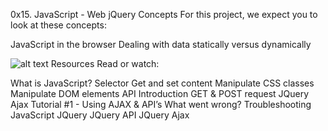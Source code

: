 0x15. JavaScript - Web jQuery
Concepts
For this project, we expect you to look at these concepts:

JavaScript in the browser
Dealing with data statically versus dynamically

![alt text](4724718.jpg)
Resources
Read or watch:

What is JavaScript?
Selector
Get and set content
Manipulate CSS classes
Manipulate DOM elements
API
Introduction
GET & POST request
JQuery Ajax Tutorial #1 - Using AJAX & API’s
What went wrong? Troubleshooting JavaScript
JQuery
JQuery API
JQuery Ajax
